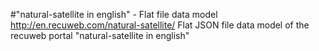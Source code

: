 #"natural-satellite in english" - Flat file data model
http://en.recuweb.com/natural-satellite/
Flat JSON file data model of the recuweb portal "natural-satellite in english"
